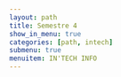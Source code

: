 ```yaml
---
layout: path
title: Semestre 4
show_in_menu: true
categories: [path, intech]
submenu: true
menuitem: IN'TECH INFO
---
```


